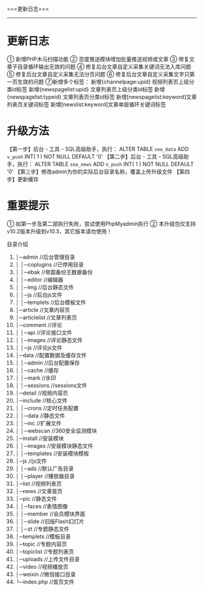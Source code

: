 ===更新日志===

------------------------------------- 

# 更新日志
① 新增PHP木马扫描功能
② 百度推送模块增加批量推送视频或文章
③ 修复文章子目录循环输出无效的问题
④ 修复后台文章自定义采集关键词无法入库问题
⑤ 修复后台文章自定义采集无法分页问题
⑥ 修复后台文章自定义采集文字只第一页生效的问题
⑦新增多个标签：
 新增{channelpage:upid} 视频列表页上级分类id标签
 新增{newspagelist:upid} 文章列表页上级分类id标签
 新增{newspagelist:typeid} 文章列表页分类id标签
 新增[newspagelist:keyword]文章列表页关键词标签
 新增[newslist:keyword]文章单层循环关键词标签



# 升级方法
【第一步】后台 - 工具 - SQL高级助手，执行：
ALTER TABLE `sea_data` ADD `v_push` INT( 1 ) NOT NULL DEFAULT '0'
【第二步】后台 - 工具 - SQL高级助手，执行：
ALTER TABLE `sea_news` ADD `n_push` INT( 1 ) NOT NULL DEFAULT '0'
【第三步】修改admin为你的实际后台目录名称，覆盖上传升级文件
【第四步】更新缓存

# 重要提示
① 如第一步及第二部执行失败，尝试使用PhpMyadmin执行
② 本升级包仅支持v10.2版本升级到v10.3，其它版本请勿使用！




目录介绍
01. │─admin //后台管理目录
02. │ │─coplugins //已停用目录
03. │ │─ebak //帝国备份王数据备份
04. │ │─editor //编辑器
05. │ │─img //后台静态文件
06. │ │─js //后台js文件
07. │ │─templets //后台模板文件
08. │─article //文章内容页
09. │─articlelist //文章列表页
10. │─comment //评论
11. │ │─api //评论接口文件
12. │ │─images //评论静态文件
13. │ │─js //评论js文件
14. │─data //配置数据及缓存文件
15. │ │─admin //后台配置保存
16. │ │─cache //缓存
17. │ │─mark //水印
18. │ │─sessions //sessions文件
19. │─detail //视频内容页
20. │─include //核心文件
21. │ │─crons //定时任务配置
22. │ │─data //静态文件
23. │ │─inc //扩展文件
24. │ │─webscan //360安全监测模块
25. │─install //安装模块
26. │ │─images //安装模块静态文件
27. │ │─templates //安装模块模板
28. │─js //js文件
29. │ │─ads //默认广告目录
30. │ │─player //播放器目录
31. │─list //视频列表页
32. │─news //文章首页
33. │─pic //静态文件
34. │ │─faces //表情图像
35. │ │─member //会员模块界面
36. │ │─slide //旧版Flash幻灯片
37. │ │─zt //专题静态文件
38. │─templets //模板目录
39. │─topic //专题内容页
40. │─topiclist //专题列表页
41. │─uploads //上传文件目录
42. │─video //视频播放页
43. │─weixin //微信接口目录
44. └─index.php //首页文件